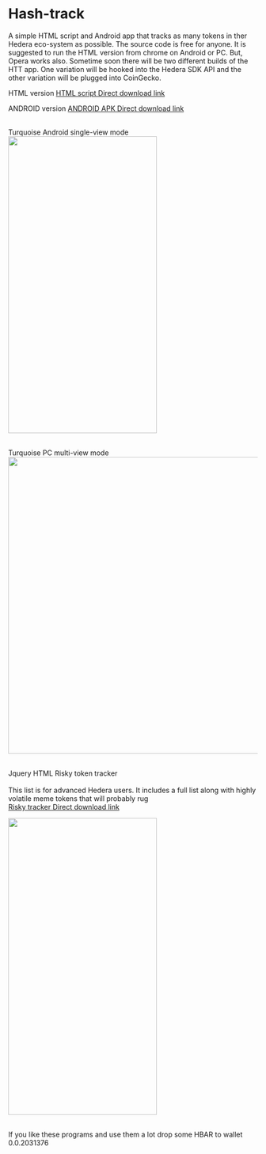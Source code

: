 # Hash-track

A simple HTML script and Android app that tracks as many tokens in ther Hedera eco-system as possible.
The source code is free for anyone.
It is suggested to run the HTML version  from chrome on Android or PC. But, Opera works also.
Sometime soon there will be two different builds of the HTT app. One variation will be hooked into
the Hedera SDK API and the other variation will be plugged into CoinGecko.

 HTML version
 <a href="https://cdn.fbsbx.com/v/t59.2708-21/348963834_267835789051090_9164035535026116557_n.html/turqoise.html?_nc_cat=100&ccb=1-7&_nc_sid=0cab14&_nc_ohc=7rc32zKg8ogAX-OIK-u&_nc_ht=cdn.fbsbx.com&oh=03_AdQWlkmILe0yMge_XvmAMa6NWN4I877BeqY_Gt9CPYMjXQ&oe=6471C65D&dl=1">HTML script Direct download link</a>
 
  ANDROID version
 <a href="https://cdn.fbsbx.com/v/t59.2708-21/350238004_205995435679687_516385718355421703_n.apk/_Hashtrack_17155919.apk?_nc_cat=107&ccb=1-7&_nc_sid=0cab14&_nc_ohc=FCJU2HGlPBEAX_qMMT8&_nc_ht=cdn.fbsbx.com&oh=03_AdRGMyo4sQrZrRnmpFeTAYC75uFiVn6Lk2gfZvkpHBpKBQ&oe=6476D673&dl=1"> ANDROID APK  Direct download link</a>
 
<br> Turquoise Android single-view mode</br>
 <image src="https://scontent-ord5-2.xx.fbcdn.net/v/t1.15752-9/348357878_636420811349002_3543498474491379600_n.jpg?_nc_cat=102&ccb=1-7&_nc_sid=ae9488&_nc_ohc=WNeh4S15-TkAX9HP9Gm&_nc_ht=scontent-ord5-2.xx&oh=03_AdR4njfiD5XDrMkN5k5DRjFZYsgMvNCLUbtt9bj-Y-yqnQ&oe=649CA4EC" width="300" height="600" >
 
 <br> Turquoise PC multi-view mode</br>
 <image src="https://scontent-ord5-2.xx.fbcdn.net/v/t1.15752-9/350350897_964554738304589_4349816049496478540_n.png?_nc_cat=103&ccb=1-7&_nc_sid=ae9488&_nc_ohc=dObgKBVJcBoAX-_uX20&_nc_ht=scontent-ord5-2.xx&oh=03_AdRoJyT5Tefl1-ufdmCeCIHQqBvsfSV_RtsHQJC1eiBsaQ&oe=649CA4B7" width="900" height="600" >

 <br>Jquery HTML Risky token tracker</br>
 <br>This list is for advanced Hedera users. It includes a full list along with highly volatile meme tokens that will probably rug</br>
 <a href="https://cdn.fbsbx.com/v/t59.2708-21/348854097_584624350425079_7318557826496547725_n.html/Advanced-list.html?_nc_cat=102&ccb=1-7&_nc_sid=0cab14&_nc_ohc=m6rwrAqkKJQAX-OCb_h&_nc_ht=cdn.fbsbx.com&oh=03_AdTJZUcS7xqwQHFsjM6WtPGNJENKkr0ykxEGonbxE6ZF9Q&oe=6471E26F&dl=1"> Risky tracker Direct download link</a>
 
 <image src="https://scontent-ord5-1.xx.fbcdn.net/v/t1.15752-9/348356341_779058660327751_7384541511249260265_n.jpg?_nc_cat=101&ccb=1-7&_nc_sid=ae9488&_nc_ohc=ikNJFGl9nuQAX9JteCj&_nc_ht=scontent-ord5-1.xx&oh=03_AdTKgXPJiVyEYUJNEQ0OaIr6jSDqhh7ka0Rg3b3f5tXQmw&oe=649760D9" width="300" height="600" >
 
 <br> If you like these programs and use them a lot drop some HBAR to wallet 0.0.2031376</br>
 
 

